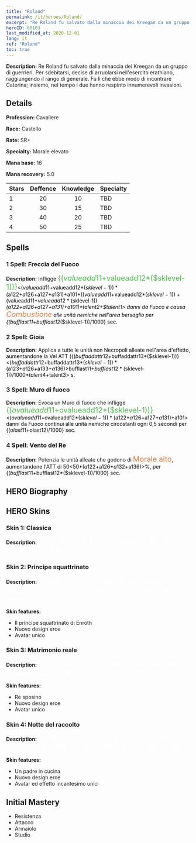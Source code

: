 ```yaml
---
title: "Roland"
permalink: /it/heroes/Roland/
excerpt: "Re Roland fu salvato dalla minaccia dei Kreegan da un gruppo di guerrieri. Per sdebitarsi, decise di arruolarsi nell'esercito erathiano, raggiungendo il rango di generale. Fu lì che ebbe modo di incontrare Caterina; insieme, nel tempo i due hanno respinto innumerevoli invasioni. "
heroID: 60103
last_modified_at: 2020-12-01
lang: it
ref: "Roland"
toc: true
---
```

 **Description:** Re Roland fu salvato dalla minaccia dei Kreegan da un gruppo di guerrieri. Per sdebitarsi, decise di arruolarsi nell'esercito erathiano, raggiungendo il rango di generale. Fu lì che ebbe modo di incontrare Caterina; insieme, nel tempo i due hanno respinto innumerevoli invasioni. 
## Details
 **Profession:** Cavaliere

 **Race:** Castello

 **Rate:** SR+

 **Specialty:** Morale elevato

 **Mana base:** 16

 **Mana recovery:** 5.0


  | Stars   |    Deffence    |    Knowledge   |      Specialty     |
  |---------|:---------------:|:---------------:|--------------------|
  |    1    | 20 | 10 | TBD |
  |    2    | 30 | 15 | TBD |
  |    3    | 40 | 20 | TBD |
  |    4    | 50 | 25 | TBD |

## Spells
### 1 Spell: Freccia del Fuoco
 **Description:** Infligge <span style="color: #48b946;font-size:20px">{($valueadd11+$valueadd12*($sklevel-1))}</span><span style="color: black"><($valueadd11+$valueadd12*($sklevel-1))*($a122+$a126+$a127+$a131)+$a101+(($valueadd11+$valueadd12*($sklevel-1))+($valueadd11+$valueadd12*($sklevel-1))*($a122+$a126+$a127+$a131)+$a101)*$talent2+$talent1> danni da Fuoco e causa <span style="color: #e07c44;font-size:20px">Combustione</span><span style="color: black"> alle unità nemiche nell'area bersaglio per {($bufflast11+$bufflast12*($sklevel-1))/1000} sec.

### 2 Spell: Gioia
 **Description:** Applica <span style="color: #e07c44;font-size:20px"><Morale alto></span><span style="color: black"> a tutte le unità non Necropoli alleate nell'area d'effetto, aumentandone la Vel ATT ({($buffaddattr12+$buffaddattr13*($sklevel-1))}<($buffaddattr12+$buffaddattr13*($sklevel-1))*($a123+$a126+$a133+$a136)>%). Durata: <span style="color: #48b946;font-size:20px">{($bufflast11+$bufflast12*($sklevel-1))/1000}</span><span style="color: black"><($bufflast11+$bufflast12*($sklevel-1))/1000*$talent4+$talent3> s.

### 3 Spell: Muro di fuoco
 **Description:** Evoca un Muro di fuoco che infligge <span style="color: #48b946;font-size:20px">{($ovalueadd11+$ovalueadd12*($sklevel-1))}</span><span style="color: black"><($ovalueadd11+$ovalueadd12*($sklevel-1))*($a122+$a126+$a127+$a131)+$a101> danni da Fuoco continui alle unità nemiche circostanti ogni 0,5 secondi per {($olast11+$olast12)/1000} sec.

### 4 Spell: Vento del Re
 **Description:** Potenzia le unità alleate che godono di <span style="color: #e07c44;font-size:20px">Morale alto</span><span style="color: black">, aumentandone l'ATT di 50<50*($a122+$a126+$a132+$a136)>%, per {($bufflast11+$bufflast12*($sklevel-1))/1000} sec.


## HERO Biography

## HERO Skins
### Skin 1: **Classica**

 **Description:** <span style="color: #ffffff;font-size:20px">Per la gloria di Enroth, assaggia la collera dei Pugno di Ferro! </span>


### Skin 2: **Principe squattrinato**

 **Description:** <span style="color: #ffffff;font-size:20px">Tradito e imprigionato dal suo stesso fratello, il Principe Roland giunse nell'Erathia alla ricerca di aiuto. </span>

 **Skin features:** 

   - Il principe squattrinato di Enroth
   - Nuovo design eroe
   - Avatar unico

### Skin 3: **Matrimonio reale**

 **Description:** <span style="color: #ffffff;font-size:20px">Che la nostra unione possa portare pace e prosperità a Enroth e alle nostre genti.</span>

 **Skin features:** 

   - Re sposino
   - Nuovo design eroe
   - Avatar unico

### Skin 4: **Notte del raccolto**

 **Description:** <span style="color: #ffffff;font-size:20px">Durante le festività, è giusto celebrare con la propria famiglia e godere del cibo in compagnia.</span>

 **Skin features:** 

   - Un padre in cucina
   - Nuovo design eroe
   - Avatar ed effetto incantesimo unici


## Initial Mastery
   - Resistenza
   - Attacco
   - Armaiolo
   - Studio
